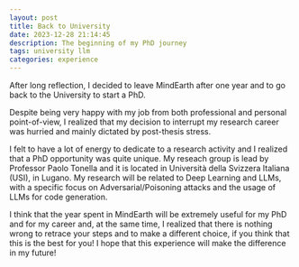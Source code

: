 ```yaml
---
layout: post
title: Back to University
date: 2023-12-28 21:14:45
description: The beginning of my PhD journey
tags: university llm
categories: experience
---
```


After long reflection, I decided to leave MindEarth after one year and to go back to the University to start a PhD.

Despite being very happy with my job from both professional and personal point-of-view, I realized that my decision to interrupt my research career was
hurried and mainly dictated by post-thesis stress.

I felt to have a lot of energy to dedicate to a research activity and I realized that a PhD opportunity was quite unique.
My reseach group is lead by Professor Paolo Tonella and it is located in Università della Svizzera Italiana (USI), in Lugano.
My research will be related to Deep Learning and LLMs, with a specific focus on Adversarial/Poisoning attacks and the usage of LLMs for code generation.

I think that the year spent in MindEarth will be extremely useful for my PhD and for my career and, at the same time, I realized that there is nothing wrong to retrace your steps and to make a different choice, if you think that this is the best for you!
I hope that this experience will make the difference in my future!
